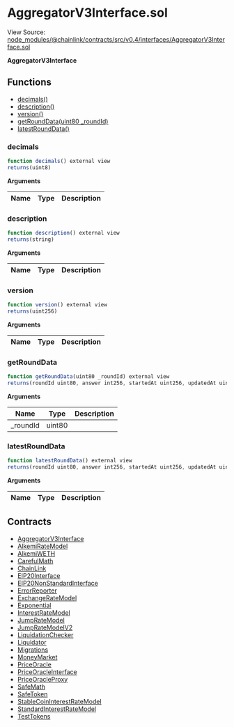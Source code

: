 # AggregatorV3Interface.sol

View Source: [node_modules/@chainlink/contracts/src/v0.4/interfaces/AggregatorV3Interface.sol](../node_modules/@chainlink/contracts/src/v0.4/interfaces/AggregatorV3Interface.sol)

**AggregatorV3Interface**

## Functions

- [decimals()](#decimals)
- [description()](#description)
- [version()](#version)
- [getRoundData(uint80 _roundId)](#getrounddata)
- [latestRoundData()](#latestrounddata)

### decimals

```js
function decimals() external view
returns(uint8)
```

**Arguments**

| Name        | Type           | Description  |
| ------------- |------------- | -----|

### description

```js
function description() external view
returns(string)
```

**Arguments**

| Name        | Type           | Description  |
| ------------- |------------- | -----|

### version

```js
function version() external view
returns(uint256)
```

**Arguments**

| Name        | Type           | Description  |
| ------------- |------------- | -----|

### getRoundData

```js
function getRoundData(uint80 _roundId) external view
returns(roundId uint80, answer int256, startedAt uint256, updatedAt uint256, answeredInRound uint80)
```

**Arguments**

| Name        | Type           | Description  |
| ------------- |------------- | -----|
| _roundId | uint80 |  | 

### latestRoundData

```js
function latestRoundData() external view
returns(roundId uint80, answer int256, startedAt uint256, updatedAt uint256, answeredInRound uint80)
```

**Arguments**

| Name        | Type           | Description  |
| ------------- |------------- | -----|

## Contracts

* [AggregatorV3Interface](AggregatorV3Interface.md)
* [AlkemiRateModel](AlkemiRateModel.md)
* [AlkemiWETH](AlkemiWETH.md)
* [CarefulMath](CarefulMath.md)
* [ChainLink](ChainLink.md)
* [EIP20Interface](EIP20Interface.md)
* [EIP20NonStandardInterface](EIP20NonStandardInterface.md)
* [ErrorReporter](ErrorReporter.md)
* [ExchangeRateModel](ExchangeRateModel.md)
* [Exponential](Exponential.md)
* [InterestRateModel](InterestRateModel.md)
* [JumpRateModel](JumpRateModel.md)
* [JumpRateModelV2](JumpRateModelV2.md)
* [LiquidationChecker](LiquidationChecker.md)
* [Liquidator](Liquidator.md)
* [Migrations](Migrations.md)
* [MoneyMarket](MoneyMarket.md)
* [PriceOracle](PriceOracle.md)
* [PriceOracleInterface](PriceOracleInterface.md)
* [PriceOracleProxy](PriceOracleProxy.md)
* [SafeMath](SafeMath.md)
* [SafeToken](SafeToken.md)
* [StableCoinInterestRateModel](StableCoinInterestRateModel.md)
* [StandardInterestRateModel](StandardInterestRateModel.md)
* [TestTokens](TestTokens.md)
